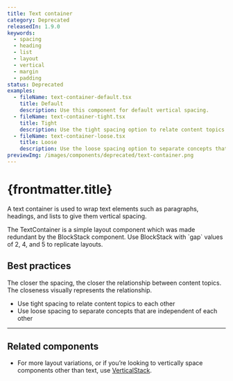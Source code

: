 ```yaml
---
title: Text container
category: Deprecated
releasedIn: 1.9.0
keywords:
  - spacing
  - heading
  - list
  - layout
  - vertical
  - margin
  - padding
status: Deprecated
examples:
  - fileName: text-container-default.tsx
    title: Default
    description: Use this component for default vertical spacing.
  - fileName: text-container-tight.tsx
    title: Tight
    description: Use the tight spacing option to relate content topics to each other.
  - fileName: text-container-loose.tsx
    title: Loose
    description: Use the loose spacing option to separate concepts that are independent of each other.
previewImg: /images/components/deprecated/text-container.png
---
```


# {frontmatter.title}

<Lede>

A text container is used to wrap text elements such as paragraphs, headings, and lists to give them vertical spacing.

</Lede>

<StatusBanner status={frontmatter.status}>
  The TextContainer is a simple layout component which was made redundant by the
  BlockStack component. Use BlockStack with `gap` values of 2, 4, and 5 to
  replicate layouts.
</StatusBanner>

<Examples />

<Props componentName={frontmatter.title} />

## Best practices

The closer the spacing, the closer the relationship between content topics. The closeness visually represents the relationship.

- Use tight spacing to relate content topics to each other
- Use loose spacing to separate concepts that are independent of each other

---

## Related components

- For more layout variations, or if you’re looking to vertically space components other than text, use [VerticalStack](https://polaris.shopify.com/components/layout-and-structure/vertical-stack).
